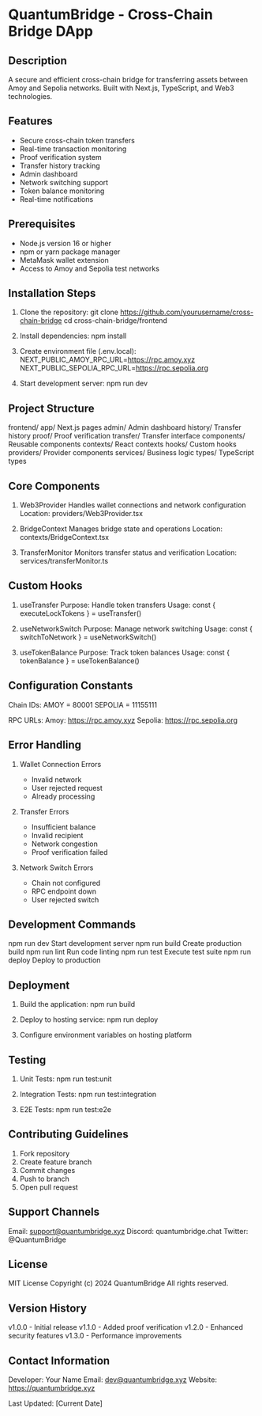 QuantumBridge - Cross-Chain Bridge DApp
=====================================

Description
-----------
A secure and efficient cross-chain bridge for transferring assets between Amoy and Sepolia networks. Built with Next.js, TypeScript, and Web3 technologies.

Features
--------
* Secure cross-chain token transfers
* Real-time transaction monitoring
* Proof verification system
* Transfer history tracking
* Admin dashboard
* Network switching support
* Token balance monitoring
* Real-time notifications

Prerequisites
------------
- Node.js version 16 or higher
- npm or yarn package manager
- MetaMask wallet extension
- Access to Amoy and Sepolia test networks

Installation Steps
-----------------
1. Clone the repository:
   git clone https://github.com/yourusername/cross-chain-bridge
   cd cross-chain-bridge/frontend

2. Install dependencies:
   npm install

3. Create environment file (.env.local):
   NEXT_PUBLIC_AMOY_RPC_URL=https://rpc.amoy.xyz
   NEXT_PUBLIC_SEPOLIA_RPC_URL=https://rpc.sepolia.org

4. Start development server:
   npm run dev

Project Structure
----------------
frontend/
  app/                    Next.js pages
    admin/               Admin dashboard
    history/            Transfer history
    proof/              Proof verification
    transfer/           Transfer interface
  components/            Reusable components
  contexts/              React contexts
  hooks/                 Custom hooks
  providers/             Provider components
  services/              Business logic
  types/                 TypeScript types

Core Components
--------------
1. Web3Provider
   Handles wallet connections and network configuration
   Location: providers/Web3Provider.tsx

2. BridgeContext
   Manages bridge state and operations
   Location: contexts/BridgeContext.tsx

3. TransferMonitor
   Monitors transfer status and verification
   Location: services/transferMonitor.ts

Custom Hooks
-----------
1. useTransfer
   Purpose: Handle token transfers
   Usage: const { executeLockTokens } = useTransfer()

2. useNetworkSwitch
   Purpose: Manage network switching
   Usage: const { switchToNetwork } = useNetworkSwitch()

3. useTokenBalance
   Purpose: Track token balances
   Usage: const { tokenBalance } = useTokenBalance()

Configuration Constants
----------------------
Chain IDs:
AMOY = 80001
SEPOLIA = 11155111

RPC URLs:
Amoy: https://rpc.amoy.xyz
Sepolia: https://rpc.sepolia.org

Error Handling
-------------
1. Wallet Connection Errors
   - Invalid network
   - User rejected request
   - Already processing

2. Transfer Errors
   - Insufficient balance
   - Invalid recipient
   - Network congestion
   - Proof verification failed

3. Network Switch Errors
   - Chain not configured
   - RPC endpoint down
   - User rejected switch

Development Commands
------------------
npm run dev      Start development server
npm run build    Create production build
npm run lint     Run code linting
npm run test     Execute test suite
npm run deploy   Deploy to production

Deployment
---------
1. Build the application:
   npm run build

2. Deploy to hosting service:
   npm run deploy

3. Configure environment variables on hosting platform

Testing
-------
1. Unit Tests:
   npm run test:unit

2. Integration Tests:
   npm run test:integration

3. E2E Tests:
   npm run test:e2e

Contributing Guidelines
---------------------
1. Fork repository
2. Create feature branch
3. Commit changes
4. Push to branch
5. Open pull request

Support Channels
--------------
Email: support@quantumbridge.xyz
Discord: quantumbridge.chat
Twitter: @QuantumBridge

License
-------
MIT License
Copyright (c) 2024 QuantumBridge
All rights reserved.

Version History
--------------
v1.0.0 - Initial release
v1.1.0 - Added proof verification
v1.2.0 - Enhanced security features
v1.3.0 - Performance improvements

Contact Information
-----------------
Developer: Your Name
Email: dev@quantumbridge.xyz
Website: https://quantumbridge.xyz

Last Updated: [Current Date] 